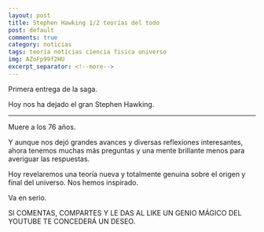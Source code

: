 ```yaml
---
layout: post
title: Stephen Hawking 1/2 teorías del todo
post: default
comments: true
category: noticias
tags: teoria notícias ciencia fisica universo
img: AZoFp99f2HU
excerpt_separator: <!--more-->
---
```


Primera entrega de la saga.

Hoy nos ha dejado el gran Stephen Hawking.

<!--more-->

<hr>

Muere a los 76 años.

Y aunque nos dejó grandes avances y diversas reflexiones interesantes, ahora tenemos muchas más preguntas y una mente brillante menos para averiguar las respuestas.

Hoy revelaremos una teoría nueva y totalmente genuina sobre el origen y final del universo. Nos hemos inspirado.

Va en serio.

SI COMENTAS, COMPARTES Y LE DAS AL LIKE UN GENIO MÁGICO DEL YOUTUBE TE CONCEDERÁ UN DESEO.
